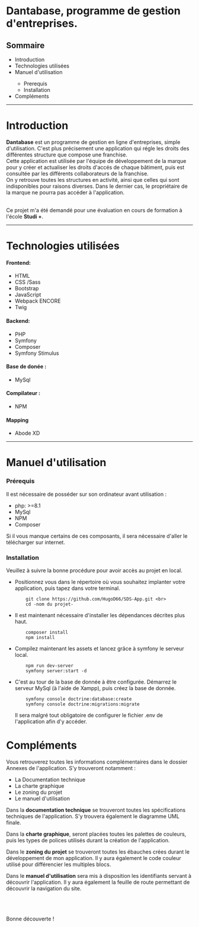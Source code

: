 <h1>Dantabase, programme de gestion d'entreprises.</h1>
<h2>Sommaire</h2>
    <ul>
        <li>Introduction</li>
        <li>Technologies utilisées</li>
        <li>Manuel d'utilisation</li>
            <ul>
                <li>Prerequis</li>
                <li>Installation</li>
            </ul>
        <li>Compléments</li>
    </ul>

***

<h1>Introduction</h1>
    <p><b>Dantabase</b> est un programme de gestion en ligne d'entreprises, simple d'utilisation. C'est plus précisement une application qui régle les droits des différentes 
structure que compose une franchise. <br> Cette application est utilisée par l'équipe de développement de la marque pour y créer et actualiser les droits d'accés de chaque bâtiment,
puis est consultée par les différents collaborateurs de la franchise.<br>
On y retrouve toutes les structures en activité, ainsi que celles qui sont indisponibles pour raisons diverses. Dans le dernier cas, 
le propriétaire de la marque ne pourra pas accéder à l'application.</p><br>
Ce projet m'a été demandé pour une évaluation en cours de formation à l'école <b>Studi +</b>.

***

<h1>Technologies utilisées</h1>
<h4>Frontend:</h4>
<ul>
    <li>HTML </li>
    <li>CSS /Sass</li>
    <li>Bootstrap</li>
    <li>JavaScript</li>
    <li>Webpack ENCORE</li>
    <li>Twig</li>
</ul>
<h4>Backend:</h4>

<ul>
    <li>PHP</li>
    <li>Symfony</li>
    <li>Composer</li>
    <li>Symfony Stimulus</li>
</ul>
<h4>Base de donée :</h4>
<ul>
    <li>MySql</li>
</ul>
<h4>Compilateur :</h4>
<ul>
    <li>NPM</li>
</ul>

<h4>Mapping</h4>
<ul>
    <li>Abode XD</li>
</ul>

***

<h1>Manuel d'utilisation</h1>

<h3>Prérequis</h3>

<p>Il est nécessaire de posséder sur son ordinateur avant utilisation : </p>
<ul>
    <li> php: >=8.1</li>
    <li> MySql </li>
    <li> NPM </li>
    <li> Composer </li>
</ul>
<p>Si il vous manque certains de ces composants, il sera nécessaire d'aller le télécharger sur internet.</p>


<h3>Installation</h3>
<p>Veuillez à suivre la bonne procédure pour avoir accès au projet en local.</p>

<ul>
    <li>Positionnez vous dans le répertoire où vous souhaitez implanter votre application, puis tapez dans votre terminal.

        git clone https://github.com/HugoD66/SDS-App.git <br>
        cd -nom du projet- 
</li>
    <li>Il est maintenant nécessaire d'installer les dépendances décrites plus haut.
        
        composer install
        npm install
</li>
    <li>Compilez maintenant les assets et lancez grâce à symfony le serveur local.
        
        npm run dev-server
        symfony server:start -d
</li>
    <li>C'est au tour de la base de donnée à être configurée. Démarrez le serveur MySql (à l'aide de Xampp), puis créez la base de donnée.

        symfony console doctrine:database:create
        symfony console doctrine:migrations:migrate

Il sera malgré tout obligatoire de configurer le fichier .env de l'application afin d'y accéder.
</li>


</ul>


<h1>Compléments</h1>

<p>Vous retrouverez toutes les informations complémentaires dans le dossier Annexes de l'application. S'y trouveront notamment :</p>
<ul>
    <li>La Documentation technique</li>
    <li>La charte graphique</li>
    <li>Le zoning du projet</li>
    <li>Le manuel d'utilisation</li>
</ul>

<p> Dans la <b>documentation technique</b> se trouveront toutes les spécifications techniques de l'application. S'y trouvera également le diagramme UML finale.</p>
<p> Dans la <b>charte graphique</b>, seront placées toutes les palettes de couleurs, puis les types de polices utilisés durant la création de l'application.</p>
<p> Dans le <b>zoning du projet</b> se trouveront toutes les ébauches crées durant le développement de mon application. Il y aura également le code couleur utilisé pour différencier les multiples blocs.</p>
<p> Dans le <b>manuel d'utilisation</b> sera mis à disposition les identifiants servant à découvrir l'application. Il y aura également la feuille de route permettant de découvrir la navigation du site.</p>
<br><br><br>
Bonne découverte !